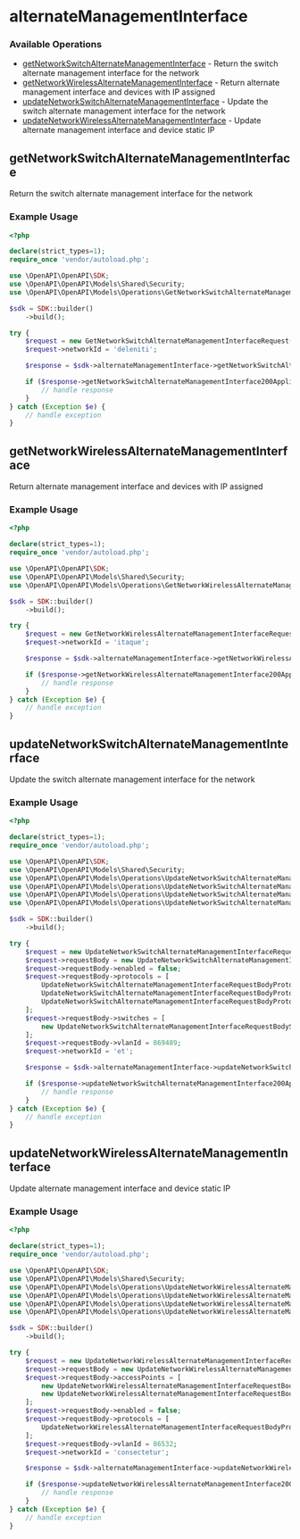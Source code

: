 # alternateManagementInterface

### Available Operations

* [getNetworkSwitchAlternateManagementInterface](#getnetworkswitchalternatemanagementinterface) - Return the switch alternate management interface for the network
* [getNetworkWirelessAlternateManagementInterface](#getnetworkwirelessalternatemanagementinterface) - Return alternate management interface and devices with IP assigned
* [updateNetworkSwitchAlternateManagementInterface](#updatenetworkswitchalternatemanagementinterface) - Update the switch alternate management interface for the network
* [updateNetworkWirelessAlternateManagementInterface](#updatenetworkwirelessalternatemanagementinterface) - Update alternate management interface and device static IP

## getNetworkSwitchAlternateManagementInterface

Return the switch alternate management interface for the network

### Example Usage

```php
<?php

declare(strict_types=1);
require_once 'vendor/autoload.php';

use \OpenAPI\OpenAPI\SDK;
use \OpenAPI\OpenAPI\Models\Shared\Security;
use \OpenAPI\OpenAPI\Models\Operations\GetNetworkSwitchAlternateManagementInterfaceRequest;

$sdk = SDK::builder()
    ->build();

try {
    $request = new GetNetworkSwitchAlternateManagementInterfaceRequest();
    $request->networkId = 'deleniti';

    $response = $sdk->alternateManagementInterface->getNetworkSwitchAlternateManagementInterface($request);

    if ($response->getNetworkSwitchAlternateManagementInterface200ApplicationJSONObject !== null) {
        // handle response
    }
} catch (Exception $e) {
    // handle exception
}
```

## getNetworkWirelessAlternateManagementInterface

Return alternate management interface and devices with IP assigned

### Example Usage

```php
<?php

declare(strict_types=1);
require_once 'vendor/autoload.php';

use \OpenAPI\OpenAPI\SDK;
use \OpenAPI\OpenAPI\Models\Shared\Security;
use \OpenAPI\OpenAPI\Models\Operations\GetNetworkWirelessAlternateManagementInterfaceRequest;

$sdk = SDK::builder()
    ->build();

try {
    $request = new GetNetworkWirelessAlternateManagementInterfaceRequest();
    $request->networkId = 'itaque';

    $response = $sdk->alternateManagementInterface->getNetworkWirelessAlternateManagementInterface($request);

    if ($response->getNetworkWirelessAlternateManagementInterface200ApplicationJSONObject !== null) {
        // handle response
    }
} catch (Exception $e) {
    // handle exception
}
```

## updateNetworkSwitchAlternateManagementInterface

Update the switch alternate management interface for the network

### Example Usage

```php
<?php

declare(strict_types=1);
require_once 'vendor/autoload.php';

use \OpenAPI\OpenAPI\SDK;
use \OpenAPI\OpenAPI\Models\Shared\Security;
use \OpenAPI\OpenAPI\Models\Operations\UpdateNetworkSwitchAlternateManagementInterfaceRequest;
use \OpenAPI\OpenAPI\Models\Operations\UpdateNetworkSwitchAlternateManagementInterfaceRequestBody;
use \OpenAPI\OpenAPI\Models\Operations\UpdateNetworkSwitchAlternateManagementInterfaceRequestBodyProtocolsEnum;
use \OpenAPI\OpenAPI\Models\Operations\UpdateNetworkSwitchAlternateManagementInterfaceRequestBodySwitches;

$sdk = SDK::builder()
    ->build();

try {
    $request = new UpdateNetworkSwitchAlternateManagementInterfaceRequest();
    $request->requestBody = new UpdateNetworkSwitchAlternateManagementInterfaceRequestBody();
    $request->requestBody->enabled = false;
    $request->requestBody->protocols = [
        UpdateNetworkSwitchAlternateManagementInterfaceRequestBodyProtocolsEnum::RADIUS,
        UpdateNetworkSwitchAlternateManagementInterfaceRequestBodyProtocolsEnum::SNMP,
        UpdateNetworkSwitchAlternateManagementInterfaceRequestBodyProtocolsEnum::SYSLOG,
    ];
    $request->requestBody->switches = [
        new UpdateNetworkSwitchAlternateManagementInterfaceRequestBodySwitches(),
    ];
    $request->requestBody->vlanId = 869489;
    $request->networkId = 'et';

    $response = $sdk->alternateManagementInterface->updateNetworkSwitchAlternateManagementInterface($request);

    if ($response->updateNetworkSwitchAlternateManagementInterface200ApplicationJSONObject !== null) {
        // handle response
    }
} catch (Exception $e) {
    // handle exception
}
```

## updateNetworkWirelessAlternateManagementInterface

Update alternate management interface and device static IP

### Example Usage

```php
<?php

declare(strict_types=1);
require_once 'vendor/autoload.php';

use \OpenAPI\OpenAPI\SDK;
use \OpenAPI\OpenAPI\Models\Shared\Security;
use \OpenAPI\OpenAPI\Models\Operations\UpdateNetworkWirelessAlternateManagementInterfaceRequest;
use \OpenAPI\OpenAPI\Models\Operations\UpdateNetworkWirelessAlternateManagementInterfaceRequestBody;
use \OpenAPI\OpenAPI\Models\Operations\UpdateNetworkWirelessAlternateManagementInterfaceRequestBodyAccessPoints;
use \OpenAPI\OpenAPI\Models\Operations\UpdateNetworkWirelessAlternateManagementInterfaceRequestBodyProtocolsEnum;

$sdk = SDK::builder()
    ->build();

try {
    $request = new UpdateNetworkWirelessAlternateManagementInterfaceRequest();
    $request->requestBody = new UpdateNetworkWirelessAlternateManagementInterfaceRequestBody();
    $request->requestBody->accessPoints = [
        new UpdateNetworkWirelessAlternateManagementInterfaceRequestBodyAccessPoints(),
        new UpdateNetworkWirelessAlternateManagementInterfaceRequestBodyAccessPoints(),
    ];
    $request->requestBody->enabled = false;
    $request->requestBody->protocols = [
        UpdateNetworkWirelessAlternateManagementInterfaceRequestBodyProtocolsEnum::RADIUS,
    ];
    $request->requestBody->vlanId = 86532;
    $request->networkId = 'consectetur';

    $response = $sdk->alternateManagementInterface->updateNetworkWirelessAlternateManagementInterface($request);

    if ($response->updateNetworkWirelessAlternateManagementInterface200ApplicationJSONObject !== null) {
        // handle response
    }
} catch (Exception $e) {
    // handle exception
}
```
